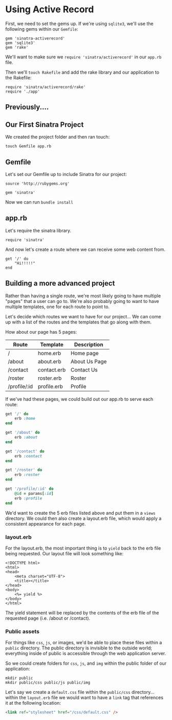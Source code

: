 # Using Active Record

First, we need to set the gems up.  If we're using `sqlite3`, we'll use the following gems within our `Gemfile`:

```
gem 'sinatra-activerecord'
gem 'sqlite3'
gem 'rake'
```

We'll want to make sure we `require 'sinatra/activerecord'` in our `app.rb` file.

Then we'll `touch Rakefile` and add the rake library and our application to the Rakefile:

```
require 'sinatra/activerecord/rake'
require './app'
```



## Previously....

## Our First Sinatra Project

We created the project folder and then ran touch:

`touch Gemfile app.rb`

## Gemfile

Let's set our Gemfile up to include Sinatra for our project:

```
source 'http://rubygems.org'

gem 'sinatra'
```

Now we can run `bundle install`


## app.rb

Let's require the sinatra library.

`require 'sinatra'`

And now let's create a route where we can receive some web content from.

```
get '/' do
	"Hi!!!!!"
end
```



## Building a more advanced project

Rather than having a single route, we're most likely going to have multiple "pages" that a user can go to.  We're also probably going to want to have multiple templates, one for each route to point to.

Let's decide which routes we want to have for our project...  We can come up with a list of the routes and the templates that go along with them.

How about our page has 5 pages:

| Route | Template | Description |
| --- | --- | --- |
| / | home.erb | Home page |
| /about | about.erb | About Us Page |
| /contact | contact.erb | Contact Us |
| /roster | roster.erb | Roster |
| /profile/:id | profile.erb | Profile |

If we've had these pages, we could build out our app.rb to serve each route:

```ruby
get '/' do
	erb :home
end

get '/about' do
	erb :about
end

get '/contact' do
	erb :contact
end

get '/roster' do
	erb :roster
end

get '/profile/:id' do
	@id = params[:id]
	erb :profile
end
```

We'd want to create the 5 erb files listed above and put them in a `views` directory.  We could then also create a layout.erb file, which would apply a consistent appearance for each page.

### layout.erb

For the layout.erb, the most important thing is to `yield` back to the erb file being requested.  Our layout file will look something like:

```
<!DOCTYPE html>
<html>
<head>
	<meta charset="UTF-8">
	<title></title>
</head>
<body>
	<%= yield %>
</body>
</html>
```

The yield statement will be replaced by the contents of the erb file of the requested page (i.e. /about or /contact).

### Public assets

For things like `css`, `js`, or images, we'd be able to place these files within a `public` directory.  The public directory is invisible to the outside world; everything inside of public is accessible through the web application server.

So we could create folders for `css`, `js`, and `img` within the public folder of our application:

```
mkdir public
mkdir public/css public/js public/img
```

Let's say we create a `default.css` file within the `public/css` directory... within the `layout.erb` file we would want to have a `link` tag that references it at the following location:

```html
<link ref="stylesheet" href="/css/default.css" />
```





